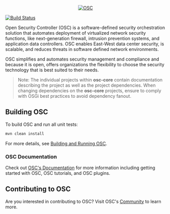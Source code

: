 <p align="center">
  <a href="https://opensecuritycontroller.org/">
    <img alt="OSC" src="images/OSC_logo.jpg"/>
  </a>
</p>

[![Build Status](https://travis-ci.org/opensecuritycontroller/osc-core.svg?branch=master)](https://travis-ci.org/opensecuritycontroller/osc-core)

Open Security Controller (OSC) is a software-defined security orchestration solution that automates deployment of virtualized network security functions, like next-generation firewall, intrusion prevention systems, and application data controllers. OSC enables East-West data center security, is scalable, and reduces threats in software defined network environments.

OSC simplifies and automates security management and compliance and because it is open, offers organizations the flexibility to choose the security technology that is best suited to their needs.

   > Note: The individual projects within **osc-core** contain documentation describing the project as well as the project dependencies. When changing dependencies on the **osc-core** projects, ensure to comply with OSGi best practices to avoid dependency fanout.

## Building OSC

To build OSC and run all unit tests:
```sh
mvn clean install
```

For more details, see [Building and Running OSC](https://github.com/opensecuritycontroller/community/blob/master/development/build_run_osc.md).

### OSC Documentation

Check out [OSC's Documentation](https://www.opensecuritycontroller.org/documentation/) for more information including getting started with OSC, OSC tutorials, and OSC plugins.


## Contributing to OSC

Are you interested in contributing to OSC? Visit OSC's [Community](https://github.com/opensecuritycontroller/community) to learn more.

